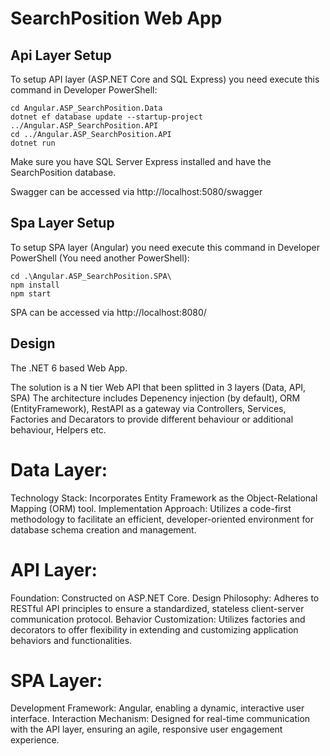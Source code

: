 # SearchPosition Web App

## Api Layer Setup
To setup API layer (ASP.NET Core and SQL Express) you need execute this command in Developer PowerShell:
```console
cd Angular.ASP_SearchPosition.Data
dotnet ef database update --startup-project ../Angular.ASP_SearchPosition.API
cd ../Angular.ASP_SearchPosition.API
dotnet run
```
Make sure you have SQL Server Express installed and have the SearchPosition database.

Swagger can be accessed via http://localhost:5080/swagger

## Spa Layer Setup
To setup SPA layer (Angular) you need execute this command in Developer PowerShell (You need another PowerShell):
```console
cd .\Angular.ASP_SearchPosition.SPA\
npm install
npm start
```

SPA can be accessed via http://localhost:8080/

## Design
The .NET 6 based Web App.

The solution is a N tier Web API that been splitted in 3 layers (Data, API, SPA)
The architecture includes Depenency injection (by default), ORM (EntityFramework), RestAPI as a gateway via Controllers, Services, Factories and Decarators
to provide different behaviour or additional behaviour, Helpers etc.

# Data Layer:
Technology Stack: Incorporates Entity Framework as the Object-Relational Mapping (ORM) tool.
Implementation Approach: Utilizes a code-first methodology to facilitate an efficient, developer-oriented environment for database schema creation and management.

# API Layer:
Foundation: Constructed on ASP.NET Core.
Design Philosophy: Adheres to RESTful API principles to ensure a standardized, stateless client-server communication protocol.
Behavior Customization: Utilizes factories and decorators to offer flexibility in extending and customizing application behaviors and functionalities.

# SPA Layer:
Development Framework: Angular, enabling a dynamic, interactive user interface.
Interaction Mechanism: Designed for real-time communication with the API layer, ensuring an agile, responsive user engagement experience.